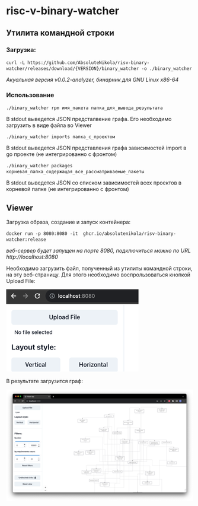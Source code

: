 # risc-v-binary-watcher

## Утилита командной строки

### Загрузка:

```shell
curl -L https://github.com/AbsoluteNikola/risv-binary-watcher/releases/download/{VERSION}/binary_watcher -o ./binary_watcher
```

_Акуальная версия v0.0.2-analyzer, бинарник для GNU Linux x86-64_

### Использование
```shell
./binary_watcher rpm имя_пакета папка_для_вывода_результата
```
В stdout выведется JSON предсталвение графа. Его необходимо загрузить в виде файла во Viewer

```shell
./binary_watcher imports папка_с_проектом
```
В stdout выведется JSON представления графа зависимостей import в go проекте (не интегрированно с фронтом)
```shell
./binary_watcher packages корневая_папка_содержащая_все_рассматриваемые_пакеты
```
В stdout выведется JSON со списком зависимостей всех проектов в корневой папке (не интегрированно с фронтом)


## Viewer

Загрузка образа, создание и запуск контейнера:
```shell
docker run -p 8080:8080 -it  ghcr.io/absolutenikola/risv-binary-watcher:release
```

_веб-сервер будет запущен на порте 8080, подключиться можно по URL http://localhost:8080_

Необходимо загрузить файл, полученный из утилиты командной строки, на эту веб-страницу. Для этого
необходимо воспрользоваться кнопкой Upload File:

![upload_button.png](imgs/upload_button.png)

В результате загрузится граф:

![ui-example.png](imgs/ui-example.png)